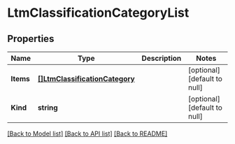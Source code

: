 # LtmClassificationCategoryList

## Properties
Name | Type | Description | Notes
------------ | ------------- | ------------- | -------------
**Items** | [**[]LtmClassificationCategory**](ltm_classification_category.md) |  | [optional] [default to null]
**Kind** | **string** |  | [optional] [default to null]

[[Back to Model list]](../README.md#documentation-for-models) [[Back to API list]](../README.md#documentation-for-api-endpoints) [[Back to README]](../README.md)


